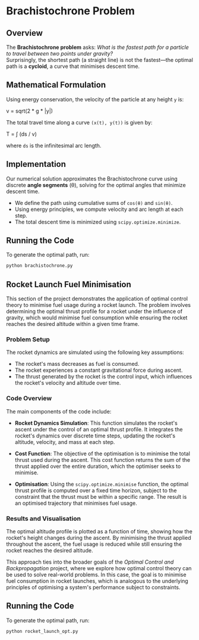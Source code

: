 # Brachistochrone Problem

## Overview
The **Brachistochrone problem** asks: _What is the fastest path for a particle to travel between two points under gravity?_  
Surprisingly, the shortest path (a straight line) is not the fastest—the optimal path is a **cycloid**, a curve that minimises descent time.

## Mathematical Formulation
Using energy conservation, the velocity of the particle at any height `y` is:

v = sqrt(2 * g * |y|)


The total travel time along a curve `(x(t), y(t))` is given by:

T = ∫ (ds / v)


where `ds` is the infinitesimal arc length.

## Implementation
Our numerical solution approximates the Brachistochrone curve using discrete **angle segments** (θ), solving for the optimal angles that minimize descent time.

- We define the path using cumulative sums of `cos(θ)` and `sin(θ)`.
- Using energy principles, we compute velocity and arc length at each step.
- The total descent time is minimized using `scipy.optimize.minimize`.

## Running the Code
To generate the optimal path, run:

```sh
python brachistochrone.py
```

## Rocket Launch Fuel Minimisation

This section of the project demonstrates the application of optimal control theory to minimise fuel usage during a rocket launch. The problem involves determining the optimal thrust profile for a rocket under the influence of gravity, which would minimise fuel consumption while ensuring the rocket reaches the desired altitude within a given time frame.

### Problem Setup
The rocket dynamics are simulated using the following key assumptions:
- The rocket's mass decreases as fuel is consumed.
- The rocket experiences a constant gravitational force during ascent.
- The thrust generated by the rocket is the control input, which influences the rocket's velocity and altitude over time.

### Code Overview
The main components of the code include:
- **Rocket Dynamics Simulation**: This function simulates the rocket's ascent under the control of an optimal thrust profile. It integrates the rocket's dynamics over discrete time steps, updating the rocket's altitude, velocity, and mass at each step.
  
- **Cost Function**: The objective of the optimisation is to minimise the total thrust used during the ascent. This cost function returns the sum of the thrust applied over the entire duration, which the optimiser seeks to minimise.

- **Optimisation**: Using the `scipy.optimize.minimise` function, the optimal thrust profile is computed over a fixed time horizon, subject to the constraint that the thrust must be within a specific range. The result is an optimised trajectory that minimises fuel usage.

### Results and Visualisation
The optimal altitude profile is plotted as a function of time, showing how the rocket's height changes during the ascent. By minimising the thrust applied throughout the ascent, the fuel usage is reduced while still ensuring the rocket reaches the desired altitude.

This approach ties into the broader goals of the *Optimal Control and Backpropagation* project, where we explore how optimal control theory can be used to solve real-world problems. In this case, the goal is to minimise fuel consumption in rocket launches, which is analogous to the underlying principles of optimising a system's performance subject to constraints.

## Running the Code
To generate the optimal path, run:

```sh
python rocket_launch_opt.py
```